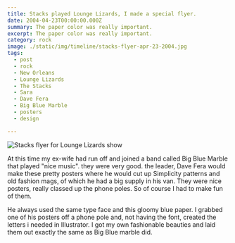 ```yaml
---
title: Stacks played Lounge Lizards, I made a special flyer.
date: 2004-04-23T00:00:00.000Z
summary: The paper color was really important.
excerpt: The paper color was really important.
category: rock
image: ./static/img/timeline/stacks-flyer-apr-23-2004.jpg
tags:
  - post 
  - rock
  - New Orleans
  - Lounge Lizards
  - The Stacks
  - Sara
  - Dave Fera
  - Big Blue Marble
  - posters
  - design

---
```


![Stacks flyer for Lounge Lizards show](/static/img/rock/stacks-flyer-apr-23-2004.jpg "Stacks flyer for Lounge Lizards show")

At this time my ex-wife had run off and joined a band called Big Blue Marble that played "nice music". they were very good. the leader, Dave Fera would make these pretty posters where he would cut up Simplicity patterns and old fashion mags, of which he had a big supply in his van. They were nice posters, really classed up the phone poles. So of course I had to make fun of them. 

He always used the same type face and this gloomy blue paper. I grabbed one of his posters off a phone pole and, not having the font, created the letters i needed in Illustrator. I got my own fashionable beauties and laid them out exactly the same as Big Blue marble did.